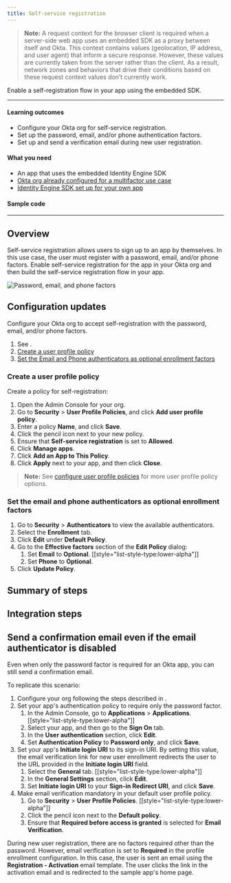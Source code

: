 ```yaml
---
title: Self-service registration
---
```


<ApiLifecycle access="ie" />

> **Note:** A request context for the browser client is required when a server-side web app uses an embedded SDK as a proxy between itself and Okta. This context contains values (geolocation, IP address, and user agent) that inform a secure response. However, these values are currently taken from the server rather than the client. As a result, network zones and behaviors that drive their conditions based on these request context values don’t currently work.

Enable a self-registration flow in your app using the embedded SDK.

---

#### Learning outcomes

* Configure your Okta org for self-service registration.
* Set up the password, email, and/or phone authentication factors.
* Set up and send a verification email during new user registration.

#### What you need

* An app that uses the embedded Identity Engine SDK
* [Okta org already configured for a multifactor use case](/docs/guides/set-up-org/#set-up-your-okta-org-for-a-multifactor-use-case)
* [Identity Engine SDK set up for your own app](/docs/guides/oie-embedded-common-download-setup-app/)

#### Sample code

<StackSnippet snippet="samplecode" />

---

## Overview

Self-service registration allows users to sign up to an app by themselves. In this use case, the user must register with a password, email, and/or phone factors. Enable self-service registration for the app in your Okta org and then build the self-service registration flow in your app.

<div class="half">

![Password, email, and phone factors](/img/oie-embedded-sdk/factor-password-email-or-phone.png)

</div>

<StackSnippet snippet="pwdoptionalusecase" />

## Configuration updates

Configure your Okta org to accept self-registration with the password, email, and/or phone factors.

1. See <StackSnippet snippet="setupyourorglink" inline />.
1. [Create a user profile policy](#create-a-user-profile-policy)
1. [Set the Email and Phone authenticators as optional enrollment factors](#set-the-email-and-phone-authenticators-as-optional-enrollment-factors)

### Create a user profile policy

Create a policy for self-registration:

1. Open the Admin Console for your org.
1. Go to **Security** > **User Profile Policies**, and click **Add user profile policy**.
1. Enter a policy **Name**, and click **Save**.
1. Click the pencil icon next to your new policy.
1. Ensure that **Self-service registration** is set to **Allowed**.
1. Click **Manage apps**.
1. Click **Add an App to This Policy**.
1. Click **Apply** next to your app, and then click **Close**.

> **Note:** See [configure user profile policies](https://help.okta.com/okta_help.htm?type=oie&id=ext-create-profile-enrollment) for more user profile policy options.

### Set the email and phone authenticators as optional enrollment factors

1. Go to **Security** > **Authenticators** to view the available authenticators.
1. Select the **Enrollment** tab.
1. Click **Edit** under **Default Policy**.
1. Go to the **Effective factors** section of the **Edit Policy** dialog:
   1. Set **Email** to **Optional**.
   [[style="list-style-type:lower-alpha"]]
   1. Set **Phone** to **Optional**.
1. Click **Update Policy**.

## Summary of steps

<StackSnippet snippet="summaryofsteps" />

## Integration steps

<StackSnippet snippet="integrationsteps" />

## Send a confirmation email even if the email authenticator is disabled

Even when only the password factor is required for an Okta app, you can still send a confirmation email.

To replicate this scenario:

1. Configure your org following the steps described in <StackSnippet snippet="setupyourorglink" inline />.
1. Set your app's authentication policy to require only the password factor.
   1. In the Admin Console, go to **Applications** > **Applications**.
   [[style="list-style-type:lower-alpha"]]
   1. Select your app, and then go to the **Sign On** tab.
   1. In the **User authentication** section, click **Edit**.
   1. Set **Authentication Policy** to **Password only**, and click **Save**.
1. Set your app's **Initiate login URI** to its sign-in URI. By setting this value, the email verification link for new user enrollment redirects the user to the URL provided in the **Initiate login URI** field.
   1. Select the **General** tab.
   [[style="list-style-type:lower-alpha"]]
   1. In the **General Settings** section, click **Edit**.
   1. Set **Initiate login URI** to your **Sign-in Redirect URI**, and click **Save**.
1. Make email verification mandatory in your default user profile policy.
   1. Go to **Security** > **User Profile Policies**.
   [[style="list-style-type:lower-alpha"]]
   1. Click the pencil icon next to the **Default policy**.
   1. Ensure that **Required before access is granted** is selected for **Email Verification**.

During new user registration, there are no factors required other than the password. However, email verification is set to **Required** in the profile enrollment configuration. In this case, the user is sent an email using the **Registration - Activation** email template. The user clicks the link in the activation email and is redirected to the sample app's home page.
